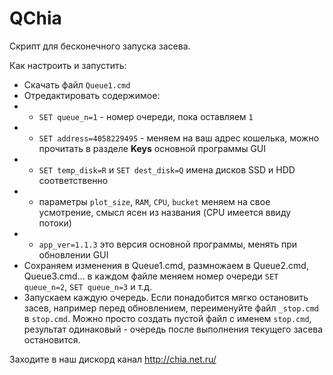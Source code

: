 # QChia
Скрипт для бесконечного запуска засева.

Как настроить и запустить:
- Скачать файл `Queue1.cmd`
- Отредактировать содержимое:
- - `SET queue_n=1` - номер очереди, пока оставляем `1`
- - `SET address=4058229495` - меняем на ваш адрес кошелька, можно прочитать в разделе **Keys** основной программы GUI
- - `SET temp_disk=R` и `SET dest_disk=Q` имена дисков SSD и HDD соответственно
- - параметры `plot_size`, `RAM`, `CPU`, `bucket` меняем на свое усмотрение,  смысл ясен из названия (CPU имеется ввиду потоки)
- - `app_ver=1.1.3` это версия основной программы, менять при обновлении GUI
- Сохраняем изменения в Queue1.cmd, размножаем в Queue2.cmd, Queue3.cmd... в каждом файле меняем номер очереди  `SET queue_n=2`, `SET queue_n=3` и т.д.
- Запускаем каждую очередь.
Если понадобится мягко остановить засев, например перед обновлением, переименуйте файл `_stop.cmd` в `stop.cmd`. Можно просто создать пустой файл с именем `stop.cmd`, результат одинаковый - очередь после выполнения текущего засева остановится.

Заходите в наш дискорд канал http://chia.net.ru/

